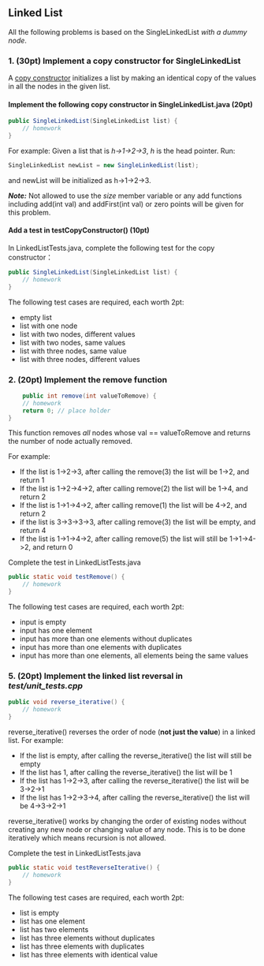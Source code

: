 ## Linked List

All the following problems is based on the SingleLinkedList *with a dummy node*.

### 1. (30pt) Implement a copy constructor for SingleLinkedList
A [copy constructor](https://www.baeldung.com/java-copy-constructor) initializes a list by making an identical copy of the values in all the nodes in the given list. 

#### Implement the following copy constructor in SingleLinkedList.java (20pt)
```java
public SingleLinkedList(SingleLinkedList list) {
    // homework
}
```

For example:
Given a list that is  *h->1->2->3*, *h* is the head pointer. Run:
```java
SingleLinkedList newList = new SingleLinkedList(list);
```
and newList will be initialized as h->1->2->3.

***Note:*** Not allowed to use the *size* member variable or any add functions including add(int val) and addFirst(int val) or zero points will be given for this problem.

#### Add a test in testCopyConstructor() (10pt)
In LinkedListTests.java, complete the following test for the copy constructor：
```java
public SingleLinkedList(SingleLinkedList list) {
    // homework
}
```
The following test cases are required, each worth 2pt:
- empty list
- list with one node
- list with two nodes, different values
- list with two nodes, same values
- list with three nodes, same value
- list with three nodes, different values

### 2. (20pt) Implement the remove function
```java
    public int remove(int valueToRemove) {
    // homework
    return 0; // place holder
}
```
This function removes *all* nodes whose val == valueToRemove and returns the number of node actually removed.

For example: 

- If the list is 1->2->3, after calling the remove(3) the list will be 1->2, and return 1
- If the list is 1->2->4->2, after calling remove(2) the list will be 1->4, and return 2
- If the list is 1->1->4->2, after calling remove(1) the list will be 4->2, and return 2
- if the list is 3->3->3->3, after calling remove(3) the list will be empty, and return 4
- If the list is 1->1->4->2, after calling remove(5) the list will still be 1->1->4->2, and return 0

Complete the test in LinkedListTests.java
```java
public static void testRemove() {
    // homework
}
```

The following test cases are required, each worth 2pt:

- input is empty
- input has one element
- input has more than one elements without duplicates
- input has more than one elements with duplicates
- input has more than one elements, all elements being the same values

### 5. (20pt) Implement the linked list reversal in ***test/unit_tests.cpp***
```java
public void reverse_iterative() {
    // homework 
}
```

reverse_iterative() reverses the order of node (**not just the value**) in a linked list. For example:

* If the list is empty, after calling the reverse_iterative() the list will still be empty
* If the list has 1, after calling the reverse_iterative() the list will be 1
* If the list has 1->2->3, after calling the reverse_iterative() the list will be 3->2->1
* If the list has 1->2->3->4, after calling the reverse_iterative() the list will be 4->3->2->1

reverse_iterative() works by changing the order of existing nodes without creating any new node or changing value of any node. This is to be done iteratively which means recursion is not allowed.

Complete the test in LinkedListTests.java
```java
public static void testReverseIterative() {
    // homework
}
```

The following test cases are required, each worth 2pt:

- list is empty
- list has one element
- list has two elements
- list has three elements without duplicates
- list has three elements with duplicates
- list has three elements with identical value
